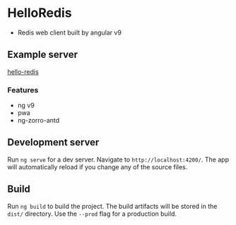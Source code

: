 # HelloRedis

- Redis web client built by angular v9

## Example server

<a href='https://redis.chenc.site'>hello-redis</a>

### Features
- ng v9
- pwa
- ng-zorro-antd

## Development server

Run `ng serve` for a dev server. Navigate to `http://localhost:4200/`. The app will automatically reload if you change any of the source files.

## Build

Run `ng build` to build the project. The build artifacts will be stored in the `dist/` directory. Use the `--prod` flag for a production build.
